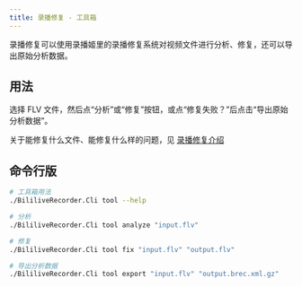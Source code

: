 ```yaml
---
title: 录播修复 - 工具箱
---
```


录播修复可以使用录播姬里的录播修复系统对视频文件进行分析、修复，还可以导出原始分析数据。

## 用法

选择 FLV 文件，然后点“分析”或“修复”按钮，或点“修复失败？”后点击“导出原始分析数据”。

关于能修复什么文件、能修复什么样的问题，见 [录播修复介绍](/docs/process/)

## 命令行版

```sh
# 工具箱用法
./BililiveRecorder.Cli tool --help

# 分析
./BililiveRecorder.Cli tool analyze "input.flv"

# 修复
./BililiveRecorder.Cli tool fix "input.flv" "output.flv"

# 导出分析数据
./BililiveRecorder.Cli tool export "input.flv" "output.brec.xml.gz"
```
